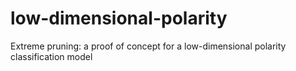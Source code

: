 # low-dimensional-polarity
Extreme pruning: a proof of concept for a low-dimensional polarity classification model
